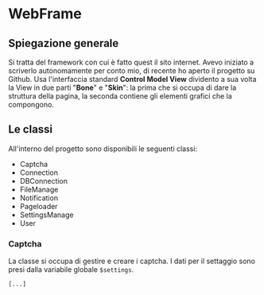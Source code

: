 # WebFrame
## Spiegazione generale
Si tratta del framework con cui è fatto quest il sito internet. Avevo iniziato a scriverlo autonomamente per conto mio, di recente ho aperto il progetto su Github. Usa l'interfaccia standard **Control Model View** dividento a sua volta la View in due parti "**Bone**" e "**Skin**": la prima che si occupa di dare la struttura della pagina, la seconda contiene gli elementi grafici che la compongono.
## Le classi
All'interno del progetto sono disponibili le seguenti classi:
* Captcha
* Connection
* DBConnection
* FileManage
* Notification
* Pageloader
* SettingsManage
* User

### Captcha
La classe si occupa di gestire e creare i captcha. I dati per il settaggio sono presi dalla variabile globale `$settings`.

`[...]`
